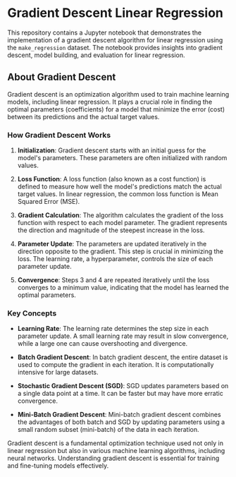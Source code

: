 # Gradient Descent Linear Regression

This repository contains a Jupyter notebook that demonstrates the implementation of a gradient descent algorithm for linear regression using the `make_regression` dataset. The notebook provides insights into gradient descent, model building, and evaluation for linear regression.
## About Gradient Descent

Gradient descent is an optimization algorithm used to train machine learning models, including linear regression. It plays a crucial role in finding the optimal parameters (coefficients) for a model that minimize the error (cost) between its predictions and the actual target values.

### How Gradient Descent Works

1. **Initialization**: Gradient descent starts with an initial guess for the model's parameters. These parameters are often initialized with random values.

2. **Loss Function**: A loss function (also known as a cost function) is defined to measure how well the model's predictions match the actual target values. In linear regression, the common loss function is Mean Squared Error (MSE).

3. **Gradient Calculation**: The algorithm calculates the gradient of the loss function with respect to each model parameter. The gradient represents the direction and magnitude of the steepest increase in the loss.

4. **Parameter Update**: The parameters are updated iteratively in the direction opposite to the gradient. This step is crucial in minimizing the loss. The learning rate, a hyperparameter, controls the size of each parameter update.

5. **Convergence**: Steps 3 and 4 are repeated iteratively until the loss converges to a minimum value, indicating that the model has learned the optimal parameters.

### Key Concepts

- **Learning Rate**: The learning rate determines the step size in each parameter update. A small learning rate may result in slow convergence, while a large one can cause overshooting and divergence.

- **Batch Gradient Descent**: In batch gradient descent, the entire dataset is used to compute the gradient in each iteration. It is computationally intensive for large datasets.

- **Stochastic Gradient Descent (SGD)**: SGD updates parameters based on a single data point at a time. It can be faster but may have more erratic convergence.

- **Mini-Batch Gradient Descent**: Mini-batch gradient descent combines the advantages of both batch and SGD by updating parameters using a small random subset (mini-batch) of the data in each iteration.

Gradient descent is a fundamental optimization technique used not only in linear regression but also in various machine learning algorithms, including neural networks. Understanding gradient descent is essential for training and fine-tuning models effectively.
